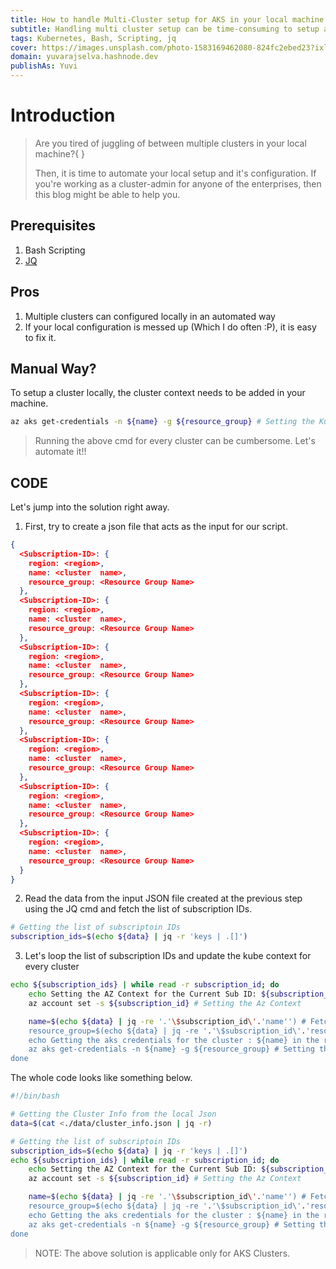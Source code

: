```yaml
---
title: How to handle Multi-Cluster setup for AKS in your local machine
subtitle: Handling multi cluster setup can be time-consuming to setup and this blog would make your job easier
tags: Kubernetes, Bash, Scripting, jq
cover: https://images.unsplash.com/photo-1583169462080-824fc2ebed23?ixlib=rb-4.0.3&ixid=MnwxMjA3fDB8MHxwaG90by1wYWdlfHx8fGVufDB8fHx8&auto=format&fit=crop&w=2340&q=80
domain: yuvarajselva.hashnode.dev 
publishAs: Yuvi
---
```


# Introduction

> Are you tired of juggling of between multiple clusters in your local
> machine?{ } 
>
> Then, it is time to automate your local setup and it's configuration. If you're
> working as a 
> cluster-admin
>  for anyone of the enterprises, then this blog might be able to help you.

## Prerequisites

1. Bash Scripting
2. [JQ](https://gist.github.com/olih/f7437fb6962fb3ee9fe95bda8d2c8fa4)

## Pros

1. Multiple clusters can configured locally in an automated way
2. If your local configuration is messed up (Which I do often :P), it is easy to fix it.

## Manual Way?

To setup a cluster locally, the cluster context needs to be added in your machine.

```sh
az aks get-credentials -n ${name} -g ${resource_group} # Setting the Kube Context
```

> Running the above cmd for every cluster can be cumbersome. Let's automate it!!

## CODE

Let's jump into the solution right away.

1. First, try to create a json file that acts as the input for our script.

```json
{
  <Subscription-ID>: {
    region: <region>,
    name: <cluster  name>,
    resource_group: <Resource Group Name>
  },
  <Subscription-ID>: {
    region: <region>,
    name: <cluster  name>,
    resource_group: <Resource Group Name>
  },
  <Subscription-ID>: {
    region: <region>,
    name: <cluster  name>,
    resource_group: <Resource Group Name>
  },
  <Subscription-ID>: {
    region: <region>,
    name: <cluster  name>,
    resource_group: <Resource Group Name>
  },
  <Subscription-ID>: {
    region: <region>,
    name: <cluster  name>,
    resource_group: <Resource Group Name>
  },
  <Subscription-ID>: {
    region: <region>,
    name: <cluster  name>,
    resource_group: <Resource Group Name>
  },
  <Subscription-ID>: {
    region: <region>,
    name: <cluster  name>,
    resource_group: <Resource Group Name>
  }
}
```

2. Read the data from the input JSON file created at the previous step using the JQ cmd and fetch the list of subscription IDs.

```sh
# Getting the list of subscriptoin IDs
subscription_ids=$(echo ${data} | jq -r 'keys | .[]')
```

3. Let's loop the list of subscription IDs and update the kube context for every cluster

```sh
echo ${subscription_ids} | while read -r subscription_id; do
    echo Setting the AZ Context for the Current Sub ID: ${subscription_id}
    az account set -s ${subscription_id} # Setting the Az Context

    name=$(echo ${data} | jq -re '.'\$subscription_id\'.'name'') # Fetching the Name of the Cluster
    resource_group=$(echo ${data} | jq -re '.'\$subscription_id\'.'resource_group'') # Fetching the name of the resource group
    echo Getting the aks credentials for the cluster : ${name} in the rg: ${resource_group}
    az aks get-credentials -n ${name} -g ${resource_group} # Setting the Kube Context
done
```

The whole code looks like something below.

```sh
#!/bin/bash

# Getting the Cluster Info from the local Json
data=$(cat <./data/cluster_info.json | jq -r)

# Getting the list of subscriptoin IDs
subscription_ids=$(echo ${data} | jq -r 'keys | .[]')
echo ${subscription_ids} | while read -r subscription_id; do
    echo Setting the AZ Context for the Current Sub ID: ${subscription_id}
    az account set -s ${subscription_id} # Setting the Az Context

    name=$(echo ${data} | jq -re '.'\$subscription_id\'.'name'') # Fetching the Name of the Cluster
    resource_group=$(echo ${data} | jq -re '.'\$subscription_id\'.'resource_group'') # Fetching the name of the resource group
    echo Getting the aks credentials for the cluster : ${name} in the rg: ${resource_group}
    az aks get-credentials -n ${name} -g ${resource_group} # Setting the Kube Context
done

```

> NOTE: The above solution is applicable only for AKS Clusters.
